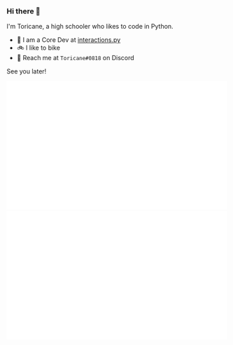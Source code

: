 ### Hi there 👋

I'm Toricane, a high schooler who likes to code in Python.

* 🤖 I am a Core Dev at [interactions.py](https://github.com/interactions-py/)
* 🚲 I like to bike
* 📧 Reach me at `Toricane#0818` on Discord

See you later!

![](https://raw.githubusercontent.com/Toricane/github-stats/master/generated/overview.svg#gh-dark-mode-only)
![](https://raw.githubusercontent.com/Toricane/github-stats/master/generated/languages.svg#gh-dark-mode-only)
